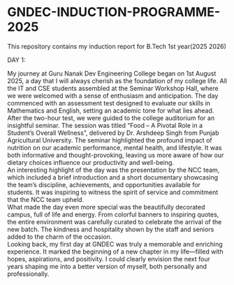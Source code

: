 # GNDEC-INDUCTION-PROGRAMME-2025
This repository contains my induction report for B.Tech 1st year(2025 2026)

DAY 1:

My journey at Guru Nanak Dev Engineering College began on 1st August 2025, a day that I will always cherish as the foundation of my college life. All the IT and CSE students assembled at the Seminar Workshop Hall, where we were welcomed with a sense of enthusiasm and anticipation. The day commenced with an assessment test designed to evaluate our skills in Mathematics and English, setting an academic tone for what lies ahead.
<br>
After the two-hour test, we were guided to the college auditorium for an insightful seminar. The session was titled “Food – A Pivotal Role in a Student’s Overall Wellness”, delivered by Dr. Arshdeep Singh from Punjab Agricultural University. The seminar highlighted the profound impact of nutrition on our academic performance, mental health, and lifestyle. It was both informative and thought-provoking, leaving us more aware of how our dietary choices influence our productivity and well-being.
<br>
An interesting highlight of the day was the presentation by the NCC team, which included a brief introduction and a short documentary showcasing the team’s discipline, achievements, and opportunities available for students. It was inspiring to witness the spirit of service and commitment that the NCC team upheld.
<br>
What made the day even more special was the beautifully decorated campus, full of life and energy. From colorful banners to inspiring quotes, the entire environment was carefully curated to celebrate the arrival of the new batch. The kindness and hospitality shown by the staff and seniors added to the charm of the occasion.
<br>
Looking back, my first day at GNDEC was truly a memorable and enriching experience. It marked the beginning of a new chapter in my life—filled with hopes, aspirations, and positivity. I could clearly envision the next four years shaping me into a better version of myself, both personally and professionally.
<br>
